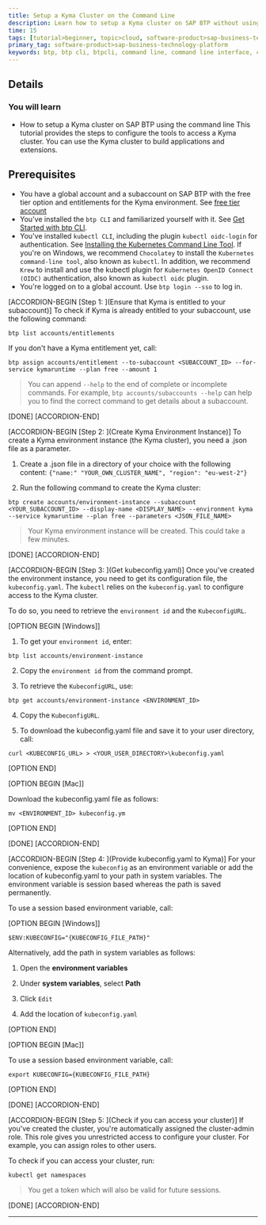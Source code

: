 ```yaml
---
title: Setup a Kyma Cluster on the Command Line
description: Learn how to setup a Kyma cluster on SAP BTP without using a graphical user interface.
time: 15
tags: [tutorial>beginner, topic>cloud, software-product>sap-business-technology-platform, software-product-function>sap-btp-command-line-interface]
primary_tag: software-product>sap-business-technology-platform
keywords: btp, btp cli, btpcli, command line, command line interface, command line tool, sap btp command line interface
---
```


## Details
### You will learn
  - How to setup a Kyma cluster on SAP BTP using the command line
This tutorial provides the steps to configure the tools to access a Kyma cluster. You can use the Kyma cluster to build applications and extensions.

## Prerequisites
- You have a global account and a subaccount on SAP BTP with the free tier option and entitlements for the Kyma environment.
See [free tier account](btp-free-tier-account)
- You've installed the `btp CLI` and familiarized yourself with it.
See [Get Started with btp CLI](cp-sapcp-getstarted).
- You've installed `kubectl CLI`, including the plugin `kubectl oidc-login` for authentication.
See [Installing the Kubernetes Command Line Tool](cp-kyma-download-cli).
If you're on Windows, we recommend `Chocolatey` to install the `Kubernetes command-line tool`, also known as `kubectl`.
In addition, we recommend `Krew` to install and use the kubectl plugin for `Kubernetes OpenID Connect (OIDC)` authentication, also known as  `kubectl oidc` plugin.
- You're logged on to a global account. Use `btp login --sso` to log in.

[ACCORDION-BEGIN [Step 1: ](Ensure that Kyma is entitled to your subaccount)]
To check if Kyma is already entitled to your subaccount, use the following command:
```Shell/Bash
btp list accounts/entitlements
```

If you don't have a Kyma entitlement yet, call:
```Shell/Bash
btp assign accounts/entitlement --to-subaccount <SUBACCOUNT_ID> --for-service kymaruntime --plan free --amount 1  
```

>You can append `--help` to the end of complete or incomplete commands. For example, `btp accounts/subaccounts --help` can help you to find the correct command to get details about a subaccount.

[DONE]
[ACCORDION-END]


[ACCORDION-BEGIN [Step 2: ](Create Kyma Environment Instance)]
To create a Kyma environment instance (the Kyma cluster), you need a .json file as a parameter.

1. Create a .json file in a directory of your choice with the following content: `{"name:" "YOUR_OWN_CLUSTER_NAME", "region": "eu-west-2"}`

2. Run the following command to create the Kyma cluster:
```Shell/Bash
btp create accounts/environment-instance --subaccount <YOUR_SUBACCOUNT_ID> --display-name <DISPLAY_NAME> --environment kyma --service kymaruntime --plan free --parameters <JSON_FILE_NAME>
```
>Your Kyma environment instance will be created. This could take a few minutes.

[DONE]
[ACCORDION-END]

[ACCORDION-BEGIN [Step 3: ](Get kubeconfig.yaml)]
Once you've created the environment instance, you need to get its configuration file, the `kubeconfig.yaml`. The `kubectl` relies on the `kubeconfig.yaml` to configure access to the Kyma cluster.

To do so, you need to retrieve the `environment id` and the `KubeconfigURL`.

[OPTION BEGIN [Windows]]

1. To get your `environment id`, enter:
```Shell/Bash
btp list accounts/environment-instance
```

2. Copy the `environment id` from the command prompt.

3. To retrieve the `KubeconfigURL`, use:
```Shell/Bash
btp get accounts/environment-instance <ENVIRONMENT_ID>
```

4. Copy the `KubeconfigURL`.

5. To download the kubeconfig.yaml file and save it to your user directory, call:
```Shell/Bash
curl <KUBECONFIG_URL> > <YOUR_USER_DIRECTORY>\kubeconfig.yaml
```

[OPTION END]

[OPTION BEGIN [Mac]]

Download the kubeconfig.yaml file as follows:
```Shell/Bash
mv <ENVIRONMENT_ID> kubeconfig.ym
```

[OPTION END]

<!-- Mac example: mv CEAC0EF0-2D7A-4F60-9BB9-04BB27D79D6E kubeconfig.ym -->

[DONE]
[ACCORDION-END]


[ACCORDION-BEGIN [Step 4: ](Provide kubeconfig.yaml to Kyma)]
For your convenience, expose the `kubeconfig` as an environment variable or add the location of kubeconfig.yaml to your path in system variables. The environment variable is session based whereas the path is saved permanently.

To use a session based environment variable, call:

[OPTION BEGIN [Windows]]

```Shell/Bash
$ENV:KUBECONFIG="{KUBECONFIG_FILE_PATH}"
```

Alternatively, add the path in system variables as follows:

1. Open the **environment variables**

2. Under **system variables**, select **Path**

3. Click `Edit`

4. Add the location of `kubeconfig.yaml`

[OPTION END]

[OPTION BEGIN [Mac]]

To use a session based environment variable, call:
```Shell/Bash
export KUBECONFIG={KUBECONFIG_FILE_PATH}   
```

[OPTION END]

[DONE]
[ACCORDION-END]


[ACCORDION-BEGIN [Step 5: ](Check if you can access your cluster)]
If you've created the cluster, you're automatically assigned the cluster-admin role. This role gives you unrestricted access to configure your cluster. For example, you can assign roles to other users.

To check if you can access your cluster, run:
```Shell/Bash
kubectl get namespaces
```

>You get a token which will also be valid for future sessions.

[DONE]
[ACCORDION-END]

<!---[ACCORDION-BEGIN [Step 6: ](Assign Roles to users)]

You can assign roles to other users, so you won't have to do all the work by yourself.

See [Assign Roles in the Kyma Environment](https://help.sap.com/docs/BTP/65de2977205c403bbc107264b8eccf4b/148ae38b7d6f4e61bbb696bbfb3996b2.html?locale=en-US&version=Cloud) for cockpit equivalent

[DONE]
[ACCORDION-END]--->



---
